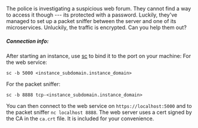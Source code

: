The police is investigating a suspicious web forum. They cannot find a way to access it though --- its protected with a password. 
Luckily, they've managed to set up a packet sniffer between the server and one of its microservices. Unluckily, the traffic is encrypted.
Can you help them out?
##### Connection info:
After starting an instance, use [sc](https://github.com/CTFd/snicat) to bind it to the port on your machine:
For the web service:
```
sc -b 5000 <instance_subdomain.instance_domain>
```
For the packet sniffer:
```
sc -b 8888 tcp-<instance_subdomain.instance_domain>
```
You can then connect to the web service on `https://localhost:5000` and to the packet sniffer `nc localhost 8888`.
The web server uses a cert signed by the CA in the `ca.crt` file. It is included for your convenience.
